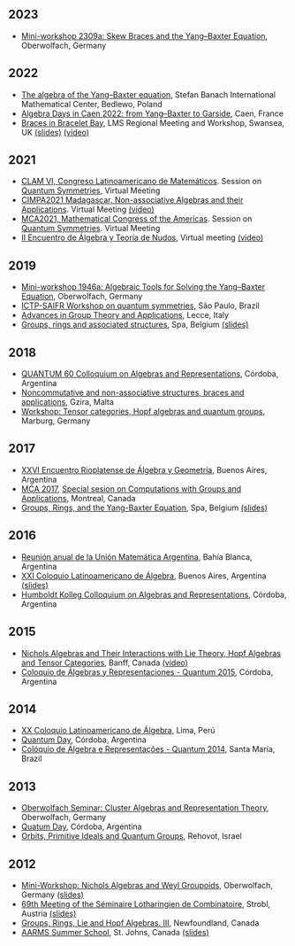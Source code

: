 ## 2023

* [Mini-workshop 2309a: Skew Braces and the Yang–Baxter Equation](https://www.mfo.de/occasion/2309a/www_view), Oberwolfach, Germany


## 2022

*   [The algebra of the Yang–Baxter equation](https://www.impan.pl/en/activities/banach-center/conferences/21-algebraybaxter), Stefan Banach International Mathematical Center, Bedlewo, Poland
*   [Algebra Days in Caen 2022: from Yang–Baxter to Garside](https://lebed.users.lmno.cnrs.fr/AlgebraDays2022.html), Caen, France
*   [Braces in Bracelet Bay](https://sites.google.com/view/lmsmeetingbracesinbraceletbay/home), LMS Regional Meeting and Workshop, Swansea, UK [(slides)](talks/2022/LMS.pdf) [(video)](https://youtu.be/p1L4GTvMbQo)

## 2021
*   [CLAM VI, Congreso Latinoamericano de Matemáticos](https://clam2021.cmat.edu.uy). Session on [Quantum Symmetries](https://clam2021.cmat.edu.uy/sesiones/27), Virtual Meeting 
*   [CIMPA2021 Madagascar, Non-associative Algebras and their Applications](https://sites.google.com/view/cimpa2020madagascar/). Virtual Meeting [(video)](https://drive.google.com/file/d/1Ssf69M8rD_WvAJJfvyI_si-74okyz7la/view)
*   [MCA2021, Mathematical Congress of the Americas](https://www.mca2021.org/en/). Session on [Quantum Symmetries](https://www.mca2021.org/en/special-sessions/item/46-quantum-symmetries). Virtual Meeting 
*   [II Encuentro de Álgebra y Teoría de Nudos](https://matematica.uv.cl/grupoAtN/encuentro/2021/), Virtual meeting [(video)](https://www.youtube.com/watch?v=aJQvrkjlVeQ&list=PLP8BezBmokYvdMGHgSGVAiDi4hAHYmm6u&index=8)

## 2019

*   [Mini-workshop 1946a: Algebraic Tools for Solving the Yang–Baxter Equation](https://www.mfo.de/occasion/1946a/www_view), Oberwolfach, Germany
*   [ICTP-SAIFR Workshop on quantum symmetries](http://www.ictp-saifr.org/workshop-on-quantum-symmetries/), São Paulo, Brazil
*   [Advances in Group Theory and Applications](http://www.advgrouptheory.com/agta2019/), Lecce, Italy
*   [Groups, rings and associated structures](http://homepages.vub.ac.be/~abachle/gras2019/), Spa, Belgium [(slides)](talks/2019/spa.pdf)

## 2018

*   [QUANTUM 60 Colloquium on Algebras and Representations](http://www.famaf.unc.edu.ar/quantum60/), Córdoba, Argentina
*   [Noncommutative and non-associative structures, braces and applications](https://sites.google.com/site/alcodaworkshop/), Gzira, Malta
*   [Workshop: Tensor categories, Hopf algebras and quantum groups](http://www.mathematik.uni-marburg.de/~tc2018), Marburg, Germany

## 2017

*   [XXVI Encuentro Rioplatense de Álgebra y Geometría](http://www.mate.unlp.edu.ar/erag/), Buenos Aires, Argentina
*   [MCA 2017](http://www.mcofamericas.org/), [Special sesion on Computations with Groups and Applications](https://sites.google.com/site/mca2017groupscomputation/home), Montreal, Canada
*   [Groups, Rings, and the Yang-Baxter Equation](http://homepages.vub.ac.be/~abachle/gryb/), Spa, Belgium [(slides)](talks/2017/spa.pdf)

## 2016

*   [Reunión anual de la Unión Matemática Argentina](http://www.matematica.uns.edu.ar/uma2016/default.php), Bahía Blanca, Argentina
*   [XXI Coloquio Latinoamericano de Álgebra](http://cms.dm.uba.ar/actividades/congresos/XXICLA), Buenos Aires, Argentina [(slides)](talks/2016/cla.pdf)
*   [Humboldt Kolleg Colloquium on Algebras and Representations](http://teoriadelie.famaf.unc.edu.ar/eventos/quantum-16/), Córdoba, Argentina

## 2015

*   [Nichols Algebras and Their Interactions with Lie Theory, Hopf Algebras and Tensor Categories](https://www.birs.ca/events/2015/5-day-workshops/15w5053), Banff, Canada [(video)](https://www.birs.ca/events/2015/5-day-workshops/15w5053/videos/watch/201509090901-Vendramin.html)
*   [Coloquio de Álgebras y Representaciones - Quantum 2015](http://www.famaf.unc.edu.ar/~vay/quantum2015/), Córdoba, Argentina

## 2014

*   [XX Coloquio Latinoamericano de Álgebra](https://sites.google.com/site/xxcoloquiovillamayor/), Lima, Perú
*   [Quantum Day](https://sites.google.com/site/quantumdayfamaf/home), Córdoba, Argentina
*   [Colóquio de Álgebra e Representações - Quantum 2014](http://coral.ufsm.br/quantum/), Santa María, Brazil

## 2013

*   [Oberwolfach Seminar: Cluster Algebras and Representation Theory](https://www.mfo.de/occasion/1342a/www_view), Oberwolfach, Germany
*   [Quatum Day](https://sites.google.com/site/quantumdayfamaf/home), Córdoba, Argentina
*   [Orbits, Primitive Ideals and Quantum Groups](http://www.wisdom.weizmann.ac.il/math/SpringSchool/springschool.html), Rehovot, Israel

## 2012

*   [Mini-Workshop: Nichols Algebras and Weyl Groupoids](https://www.mfo.de/occasion/1240a/www_view), Oberwolfach, Germany [(slides)](talks/2012/oberwolfach.pdf)
*   [69th Meeting of the Séminaire Lotharingien de Combinatoire](http://www.emis.de/journals/SLC/wpapers/s69preface.html), Strobl, Austria [(slides)](talks/2012/lotharingien.pdf)
*   [Groups, Rings, Lie and Hopf Algebras. III](http://www.mun.ca/aac/Workshops/PastWork/GRLHA3/index.php), Newfoundland, Canada
*   [AARMS Summer School](https://aarms.math.ca/summer/2012/), St. Johns, Canada [(slides)](talks/2012/aarms.pdf)
